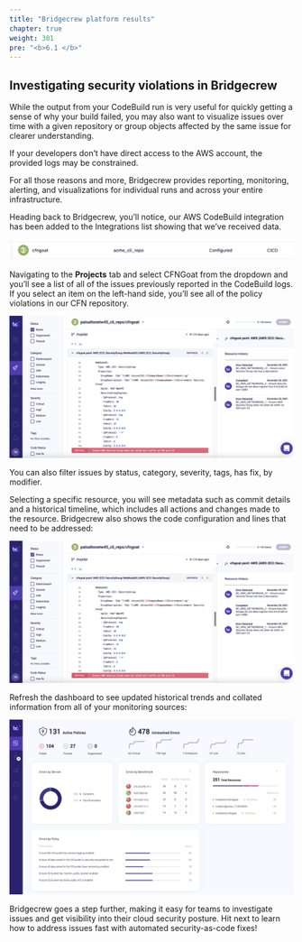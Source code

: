 ```yaml
---
title: "Bridgecrew platform results"
chapter: true
weight: 301
pre: "<b>6.1 </b>"
---
```


## Investigating security violations in Bridgecrew

While the output from your CodeBuild run is very useful for quickly getting a sense of why your build failed, you may also want to visualize issues over time with a given repository or group objects affected by the same issue for clearer understanding.

If your developers don’t have direct access to the AWS account, the provided logs may be constrained.

For all those reasons and more, Bridgecrew provides reporting, monitoring, alerting, and visualizations for individual runs and across your entire infrastructure.

Heading back to Bridgecrew, you’ll notice, our AWS CodeBuild integration has been added to the Integrations list showing that we’ve received data.

![AWS Sucessful Bridgecrew Integration](./images/runpipeline-dashboard-1.png "AWS Sucessful Bridgecrew Integration")

Navigating to the **Projects** tab and select CFNGoat from the dropdown and you’ll see a list of all of the issues previously reported in the CodeBuild logs. If you select an item on the left-hand side, you’ll see all of the policy violations in our CFN repository. 

![AWS Codebuild errors in Bridgecrew Dashboard](./images/runpipeline-dashboard-3.png "AWS Codebuild errors in Bridgecrew Dashboard")

You can also filter issues by status, category, severity, tags, has fix, by modifier.

Selecting a specific resource, you will see metadata such as commit details and a historical timeline, which includes all actions and changes made to the resource. Bridgecrew also shows the code configuration and lines that need to be addressed:

![AWS Codebuild errors in Bridgecrew Dashboard](./images/runpipeline-dashboard-3.png "AWS Codebuild errors in Bridgecrew Dashboard")

Refresh the dashboard to see updated historical trends and collated information from all of your monitoring sources:

![AWS Codebuild errors in Bridgecrew Dashboard](./images/runpipeline-dashboard-dash-1.png "AWS Codebuild errors in Bridgecrew Dashboard")

Bridgecrew goes a step further, making it easy for teams to investigate issues and get visibility into their cloud security posture. Hit next to learn how to address issues fast with automated security-as-code fixes!